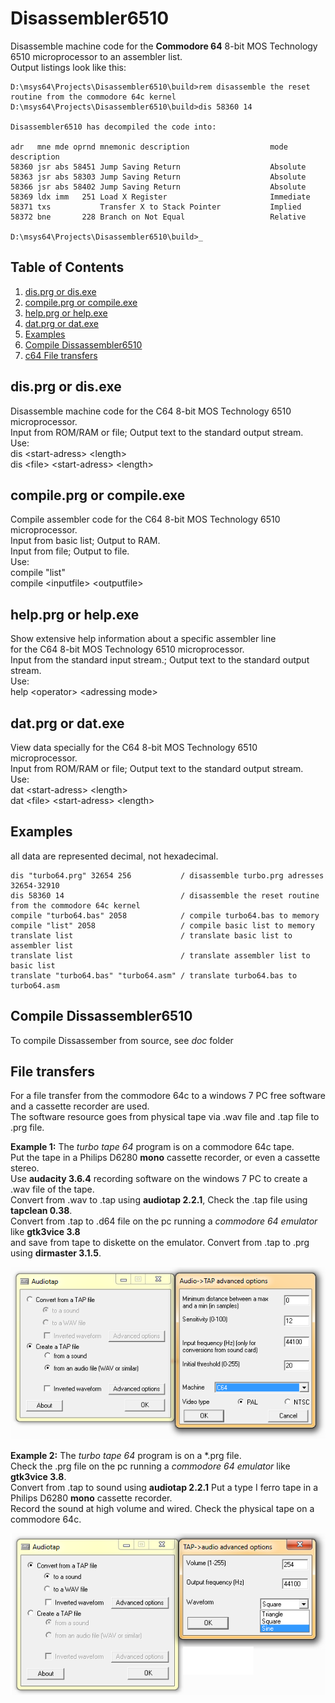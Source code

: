 # Disassembler6510

Disassemble machine code for the **Commodore 64** 8-bit MOS Technology 6510 microprocessor to an assembler list.<br />
Output listings look like this:&nbsp;
```
D:\msys64\Projects\Disassembler6510\build>rem disassemble the reset routine from the commodore 64c kernel
D:\msys64\Projects\Disassembler6510\build>dis 58360 14      

Disassembler6510 has decompiled the code into:

adr   mne mde oprnd mnemonic description                  mode description
58360 jsr abs 58451 Jump Saving Return                    Absolute
58363 jsr abs 58303 Jump Saving Return                    Absolute
58366 jsr abs 58402 Jump Saving Return                    Absolute
58369 ldx imm   251 Load X Register                       Immediate
58371 txs           Transfer X to Stack Pointer           Implied
58372 bne       228 Branch on Not Equal                   Relative

D:\msys64\Projects\Disassembler6510\build>_
```

## Table of Contents
1. [dis.prg or dis.exe](#disprg-or-disexe)
2. [compile.prg or compile.exe](#compileprg-or-compileexe)
3. [help.prg or help.exe](#helpprg-or-helpexe)
4. [dat.prg or dat.exe](#datprg-or-datexe)
6. [Examples](#Examples)
7. [Compile Dissassembler6510](#Compile-Dissassmbler6510)
8. [c64 File transfers](#File-transfers-between-a-Windows-7-PC-and-a-Commodore-64)

## dis.prg or dis.exe
Disassemble machine code for the C64 8-bit MOS Technology 6510 microprocessor.<br />
Input from ROM/RAM or file; Output text to the standard output stream.<br />
Use: <br />
dis \<start-adress\> \<length\><br />
dis \<file\> \<start-adress\> \<length\><br />

## compile.prg or compile.exe
Compile assembler code for the C64 8-bit MOS Technology 6510 microprocessor. <br />
Input from basic list; Output to RAM. <br />
Input from file; Output to file. <br />
Use: <br />
compile \"list\" <br />
compile \<inputfile\> \<outputfile\> <br />

## help.prg or help.exe
Show extensive help information about a specific assembler line <br />
for the C64 8-bit MOS Technology 6510 microprocessor. <br />
Input from the standard input stream.; Output text to the standard output stream. <br />
Use: <br />
help \<operator\> \<adressing mode\> <br />

## dat.prg or dat.exe
View data specially for the C64 8-bit MOS Technology 6510 microprocessor.<br />
Input from ROM/RAM or file; Output text to the standard output stream.<br />
Use: <br />
dat \<start-adress\> \<length\><br />
dat \<file\> \<start-adress\> \<length\><br />

## Examples
all data are represented decimal, not hexadecimal.<br />
```
dis "turbo64.prg" 32654 256           / disassemble turbo.prg adresses 32654-32910
dis 58360 14                          / disassemble the reset routine from the commodore 64c kernel
compile "turbo64.bas" 2058            / compile turbo64.bas to memory
compile "list" 2058                   / compile basic list to memory
translate list                        / translate basic list to assembler list
translate list                        / translate assembler list to basic list
translate "turbo64.bas" "turbo64.asm" / translate turbo64.bas to turbo64.asm
```

## Compile Dissassembler6510
To compile Dissassember from source, see _doc_ folder

## File transfers 
For a file transfer from the commodore 64c to a windows 7 PC free software and a cassette recorder are used.<br />
The software resource goes from physical tape via .wav file and .tap file to .prg file.<br />

**Example 1:** The _turbo tape 64_ program is on a commodore 64c tape. <br />
Put the tape in a Philips D6280 **mono** cassette recorder, or even a cassette stereo. <br />
Use **audacity 3.6.4** recording software on the windows 7 PC to create a .wav file of the tape. <br />
Convert from .wav to .tap using **audiotap 2.2.1**, Check the .tap file using **tapclean 0.38**.<br />
Convert from .tap to .d64 file on the pc running a _commodore 64 emulator_ like **gtk3vice 3.8**<br />
and save from tape to diskette on the emulator. Convert from .tap to .prg using **dirmaster 3.1.5**. <br />

![From wav to tap.](https://github.com/Geert-Jan77/Disassembler6510/blob/main/doc/audiotap2.png)

**Example 2:** The _turbo tape 64_ program is on a *.prg file. <br />
Check the .prg file on the pc running a _commodore 64 emulator_ like **gtk3vice 3.8**. <br />
Convert from .tap to sound using **audiotap 2.2.1** Put a type I ferro tape in a Philips D6280 **mono** cassette recorder. <br />
Record the sound at high volume and wired. Check the physical tape on a commodore 64c.<br />

![From tap to sound.](https://github.com/Geert-Jan77/Disassembler6510/blob/main/doc/audiotap1.png)
